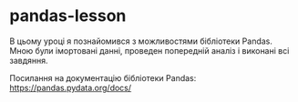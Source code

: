 # pandas-lesson
В цьому уроці я познайомився з можливостями бібліотеки Pandas.
Мною були імортовані данні, проведен попередній аналіз і виконані всі завдяння.

Посилання на документацію бібліотеки Pandas:
https://pandas.pydata.org/docs/
